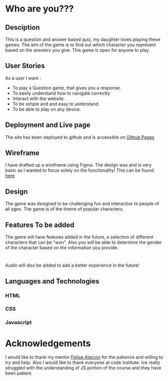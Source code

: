 # Who are you???

## Desciption

This is a question and answer based quiz, my daughter loves playing these games. The aim of the game is to find out which character you represent based on the answers you give. This game is open for anyone to play.

## User Stories

As a user I want :

- To play a Question game, that gives you a response.
- To easily understand how to navigate correctly.
- Interact with the website.
- To be simple and and easy to understand.
- To be able to play on any device.

## Deployment and Live page

The site has been deployed to github and is accessible on [Github Pages](https://alc232.github.io/East-Coast_Gym/)
>
## Wireframe

I have drafted up a wireframe using Figma. The design was and is very basic as I wanted to focus solely on the functionality!
This can be found [here](https://github.com/alc232/East-Coast_Gym/blob/master/wireframe/new-project-1.pdf)
>


## Design 

The game was designed to be challenging fun and interactive to people of all ages.  The game is of the theme of popular characters. 

## Features To be added

The game will have features added in the future, a selection of different characters that can be "won". Also you will be able to determine the gender of the character based on the information you provide.

# 

Audio will also be added to add a better experience in the future!

## Languages and Technologies

### HTML

### CSS 

### Javascript


# Acknowledgements

I would like to thank my mentor [Felipe Alarcon](https://github.com/felipe-alarcon) for the patience and willing to try and help. Also I would like to thank everyone at code institute. Ive really struggled with the understanding of JS portion of the course and they have been patient.
